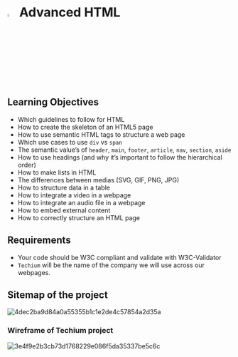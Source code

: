 
# <a> <img src="https://cdn-icons-png.flaticon.com/512/2620/2620735.png" alt="Python Language" width=4% heigth=4% ></img></a>  Advanced HTML


## Learning Objectives

- Which guidelines to follow for HTML
- How to create the skeleton of an HTML5 page
- How to use semantic HTML tags to structure a web page
- Which use cases to use `div` vs `span`
- The semantic value’s of `header`, `main`, `footer`, `article`, `nav`, `section`, `aside`
- How to use headings (and why it’s important to follow the hierarchical order)
- How to make lists in HTML
- The differences between medias (SVG, GIF, PNG, JPG)
- How to structure data in a table
- How to integrate a video in a webpage
- How to integrate an audio file in a webpage
- How to embed external content
- How to correctly structure an HTML page
## Requirements

- Your code should be W3C compliant and validate with W3C-Validator
- `Techium` will be the name of the company we will use across our webpages.
## Sitemap of the project

![4dec2ba9d84a0a55355b1c1e2de4c57854a2d35a](https://github.com/micaelapicco/holbertonschool-web_front_end/assets/124269707/9f5b8edf-3a07-4a49-b132-1c33d5730519)


### Wireframe of Techium project
![3e4f9e2b3cb73d1768229e086f5da35337be5c6c](https://github.com/micaelapicco/holbertonschool-web_front_end/assets/124269707/86cb954d-02cf-4e7d-ab14-deb3680cf944)

